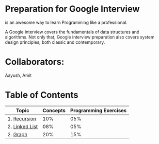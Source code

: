 # Preparation for Google Interview

is an awesome way to learn Programming like a professional.

A Google interview covers the fundamentals of data structures and algorithms. Not only that, Google interview preparation also covers system design principles; both classic and contemporary.

# Collaborators:
Aayush, Amit

# Table of Contents

|  Topic       | Concepts | Programming Exercises |
|---------------|----------|----------------------|
|1. [Recursion](https://github.com/aksinghdce/GooglePedia/blob/master/Users/Amit/Checkpoints/1.recursion/recursion/1.%2BRecursion%2Band%2BBacktracking.md)  |   10%    |       05%             |
|2. [Linked List](https://github.com/aksinghdce/GooglePedia/blob/master/Users/Amit/Checkpoints/2.linked_list/linked_list/Reverse%2BLinked%2BList.md)|   08%    |       05%             |
|2. [Graph]()      |   20%    |       15%             |
